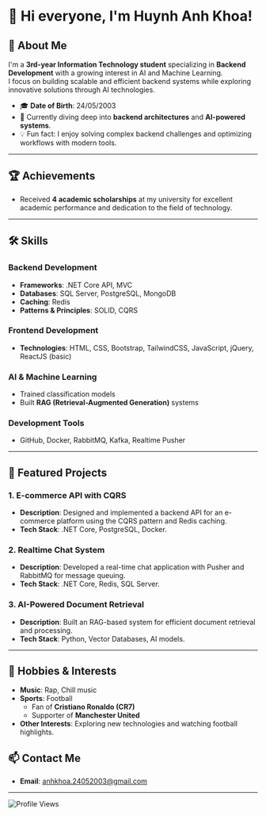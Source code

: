 # 👋 Hi everyone, I'm Huynh Anh Khoa!

## 🚀 About Me
I'm a **3rd-year Information Technology student** specializing in **Backend Development** with a growing interest in AI and Machine Learning.  
I focus on building scalable and efficient backend systems while exploring innovative solutions through AI technologies.

- 🎓 **Date of Birth**: 24/05/2003  
- 🌱 Currently diving deep into **backend architectures** and **AI-powered systems**.  
- 💡 Fun fact: I enjoy solving complex backend challenges and optimizing workflows with modern tools.  

---

## 🏆 Achievements
- Received **4 academic scholarships** at my university for excellent academic performance and dedication to the field of technology.

---

## 🛠 Skills
### **Backend Development**
- **Frameworks**: .NET Core API, MVC
- **Databases**: SQL Server, PostgreSQL, MongoDB
- **Caching**: Redis
- **Patterns & Principles**: SOLID, CQRS

### **Frontend Development**
- **Technologies**: HTML, CSS, Bootstrap, TailwindCSS, JavaScript, jQuery, ReactJS (basic)

### **AI & Machine Learning**
- Trained classification models
- Built **RAG (Retrieval-Augmented Generation)** systems

### **Development Tools**
- GitHub, Docker, RabbitMQ, Kafka, Realtime Pusher

---

## 📂 Featured Projects
### 1. **E-commerce API with CQRS**
   - **Description**: Designed and implemented a backend API for an e-commerce platform using the CQRS pattern and Redis caching.
   - **Tech Stack**: .NET Core, PostgreSQL, Docker.

### 2. **Realtime Chat System**
   - **Description**: Developed a real-time chat application with Pusher and RabbitMQ for message queuing.
   - **Tech Stack**: .NET Core, Redis, SQL Server.

### 3. **AI-Powered Document Retrieval**
   - **Description**: Built an RAG-based system for efficient document retrieval and processing.
   - **Tech Stack**: Python, Vector Databases, AI models.

---
## 🎵 Hobbies & Interests
- **Music**: Rap, Chill music
- **Sports**: Football
  - Fan of **Cristiano Ronaldo (CR7)**  
  - Supporter of **Manchester United**  
- **Other Interests**: Exploring new technologies and watching football highlights.





## 📫 Contact Me
- **Email**: [anhkhoa.24052003@gmail.com](mailto:anhkhoa.24052003@gmail.com)


---

![Profile Views](https://komarev.com/ghpvc/?username=YourGitHubUsername&style=flat-square&color=blue)

